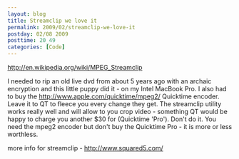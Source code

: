 ```yaml
---
layout: blog
title: Streamclip we love it
permalink: 2009/02/streamclip-we-love-it
postday: 02/08 2009
posttime: 20_49
categories: [Code]
---
```


<p><a href="http://en.wikipedia.org/wiki/MPEG_Streamclip">http://en.wikipedia.org/wiki/MPEG_Streamclip</a></p>
<p>I needed to rip an old live dvd from about 5 years ago with an archaic encryption and this little puppy did it - on my Intel MacBook Pro. I also had to buy the <a href="http://www.apple.com/quicktime/mpeg2/">http://www.apple.com/quicktime/mpeg2/</a> Quicktime encoder. Leave it to QT to fleece you every change they get. The streamclip utility works really well and will allow to you crop video - something QT would be happy to charge you another $30 for (Quicktime &#039;Pro&#039;). Don&#039;t do it. You need the mpeg2 encoder but don&#039;t buy the Quicktime Pro - it is more or less worthless.</p>
<p>more info for streamclip - <a href="http://www.squared5.com/">http://www.squared5.com/</a>
